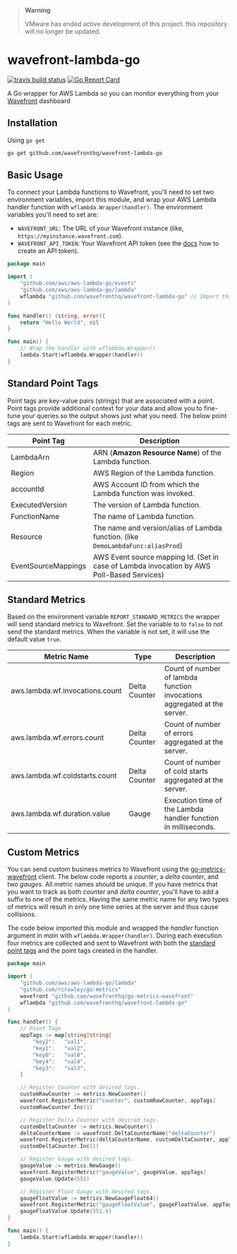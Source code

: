 > **Warning**
>
> VMware has ended active development of this project. this repository will no longer be updated.

# wavefront-lambda-go

[![travis build status](https://travis-ci.com/wavefrontHQ/wavefront-lambda-go.svg?branch=master)](https://travis-ci.com/wavefrontHQ/wavefront-lambda-go)
[![Go Report Card](https://goreportcard.com/badge/github.com/wavefrontHQ/wavefront-lambda-go)](https://goreportcard.com/report/github.com/wavefrontHQ/wavefront-lambda-go)

A Go wrapper for AWS Lambda so you can monitor everything from your [Wavefront](https://wavefront.com) dashboard

## Installation

Using `go get`

```bash
go get github.com/wavefronthq/wavefront-lambda-go
```

## Basic Usage

To connect your Lambda functions to Wavefront, you'll need to set two environment variables, import this module, and wrap your AWS Lambda handler function with `wflambda.Wrapper(handler)`. The environment variables you'll need to set are:

* `WAVEFRONT_URL`: The URL of your Wavefront instance (like, `https://myinstance.wavefront.com`).
* `WAVEFRONT_API_TOKEN`: Your Wavefront API token (see the [docs](https://docs.wavefront.com/wavefront_api.html) how to create an API token).

```go
package main

import (
	"github.com/aws/aws-lambda-go/events"
	"github.com/aws/aws-lambda-go/lambda"
	wflambda "github.com/wavefronthq/wavefront-lambda-go" // Import this library
)

func handler() (string, error){
	return "Hello World", nil
}

func main() {
	// Wrap the handler with wflambda.Wrapper()
	lambda.Start(wflambda.Wrapper(handler))
}
```

## Standard Point Tags

Point tags are key-value pairs (strings) that are associated with a point. Point tags provide additional context for your data and allow you to fine-tune your queries so the output shows just what you need. The below point tags are sent to Wavefront for each metric.

| Point Tag             | Description                                                                                |
| --------------------- | ------------------------------------------------------------------------------------------ |
| LambdaArn             | ARN (**Amazon Resource Name**) of the Lambda function.                                     |
| Region                | AWS Region of the Lambda function.                                                         |
| accountId             | AWS Account ID from which the Lambda function was invoked.                                 |
| ExecutedVersion       | The version of Lambda function.                                                            |
| FunctionName          | The name of Lambda function.                                                               |
| Resource              | The name and version/alias of Lambda function. (like `DemoLambdaFunc:aliasProd`)           |
| EventSourceMappings   | AWS Event source mapping Id. (Set in case of Lambda invocation by AWS Poll-Based Services) |

## Standard Metrics

Based on the environment variable `REPORT_STANDARD_METRICS` the wrapper will send standard metrics to Wavefront. Set the variable to to `false` to not send the standard metrics. When the variable is not set, it will use the default value `true`.

| Metric Name                       |  Type         | Description                                                             |
| --------------------------------- | ------------- | ----------------------------------------------------------------------- |
| aws.lambda.wf.invocations.count   | Delta Counter | Count of number of lambda function invocations aggregated at the server.|
| aws.lambda.wf.errors.count        | Delta Counter | Count of number of errors aggregated at the server.                     |
| aws.lambda.wf.coldstarts.count    | Delta Counter | Count of number of cold starts aggregated at the server.                |
| aws.lambda.wf.duration.value      | Gauge         | Execution time of the Lambda handler function in milliseconds.          |

## Custom Metrics

You can send custom business metrics to Wavefront using the [go-metrics-wavefront](https://github.com/wavefrontHQ/go-metrics-wavefront) client. The below code reports a _counter_, a _delta counter_, and two _gauges_. All metric names should be unique. If you have metrics that you want to track as both _counter_ and _delta counter_, you'll have to add a suffix to one of the metrics. Having the same metric name for any two types of metrics will result in only one time series at the server and thus cause collisions.

The code below imported this module and wrapped the _handler_ function argument in _main_ with `wflambda.Wrapper(handler)`. During each execution four metrics are collected and sent to Wavefront with both the [standard point tags](#standard-point-tags) and the point tags created in the handler.

```go
package main

import (
	"github.com/aws/aws-lambda-go/lambda"
	"github.com/rcrowley/go-metrics"
	wavefront "github.com/wavefronthq/go-metrics-wavefront"
	wflambda "github.com/wavefronthq/wavefront-lambda-go"
)

func handler() {
	// Point Tags
	appTags := map[string]string{
		"key2":   "val1",
		"key1":   "val2",
		"key0":   "val0",
		"key4":   "val4",
		"key3":   "val3",
	}

	// Register Counter with desired tags.
	customRawCounter := metrics.NewCounter()
	wavefront.RegisterMetric("counter", customRawCounter, appTags)
	customRawCounter.Inc(1)

	// Register Delta Counter with desired tags.
	customDeltaCounter := metrics.NewCounter()
	deltaCounterName := wavefront.DeltaCounterName("deltaCounter")
	wavefront.RegisterMetric(deltaCounterName, customDeltaCounter, appTags)
	customDeltaCounter.Inc(1)

	// Register Gauge with desired tags.
	gaugeValue := metrics.NewGauge()
	wavefront.RegisterMetric("gaugeValue", gaugeValue, appTags)
	gaugeValue.Update(551)

	// Register Float Gauge with desired tags.
	gaugeFloatValue := metrics.NewGaugeFloat64()
	wavefront.RegisterMetric("gaugeFloatValue", gaugeFloatValue, appTags)
	gaugeFloatValue.Update(551.4)
}

func main() {
	lambda.Start(wflambda.Wrapper(handler))
}
```
